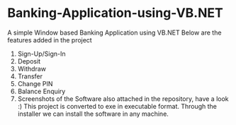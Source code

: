 # Banking-Application-using-VB.NET
A simple Window based Banking Application using VB.NET
Below are the features added in the project 
1. Sign-Up/Sign-In
2. Deposit
3. Withdraw
4. Transfer
5. Change PIN
6. Balance Enquiry 
7. Screenshots of the Software also attached in the repository, have a look :)
This project is converted to exe in executable format.
Through the installer we can install the software in any machine.
